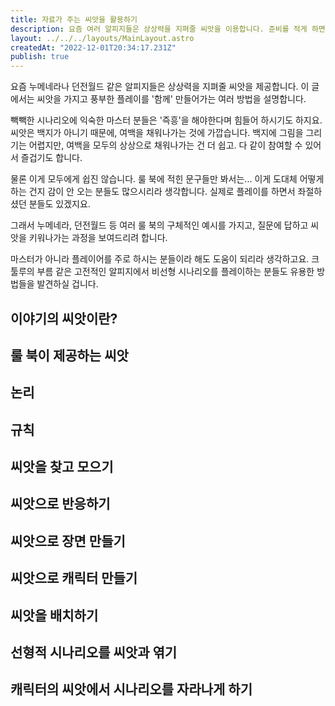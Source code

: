 ```yaml
---
title: 자료가 주는 씨앗을 활용하기
description: 요즘 여러 알피지들은 상상력을 지펴줄 씨앗을 이용합니다. 준비를 적게 하면서도, 모두가 이야기에 참여하게 돕는 씨앗을 활용하는 법을 설명합니다.
layout: ../../../layouts/MainLayout.astro
createdAt: "2022-12-01T20:34:17.231Z"
publish: true
---
```


요즘 누메네라나 던전월드 같은 알피지들은 상상력을 지펴줄 씨앗을 제공합니다. 이 글에서는 씨앗을 가지고 풍부한 플레이를 '함께' 만들어가는 여러 방법을 설명합니다.

빽빽한 시나리오에 익숙한 마스터 분들은 '즉흥'을 해야한다며 힘들어 하시기도 하지요. 씨앗은 백지가 아니기 때문에, 여백을 채워나가는 것에 가깝습니다. 백지에 그림을 그리기는 어렵지만, 여백을 모두의 상상으로 채워나가는 건 더 쉽고. 다 같이 참여할 수 있어서 즐겁기도 합니다.

물론 이게 모두에게 쉽진 않습니다. 룰 북에 적힌 문구들만 봐서는... 이게 도대체 어떻게 하는 건지 감이 안 오는 분들도 많으시리라 생각합니다. 실제로 플레이를 하면서 좌절하셨던 분들도 있겠지요.

그래서 누메네라, 던전월드 등 여러 룰 북의 구체적인 예시를 가지고, 질문에 답하고 씨앗을 키워나가는 과정을 보여드리려 합니다.

마스터가 아니라 플레이어를 주로 하시는 분들이라 해도 도움이 되리라 생각하고요. 크툴루의 부름 같은 고전적인 알피지에서 비선형 시나리오를 플레이하는 분들도 유용한 방법들을 발견하실 겁니다.

## 이야기의 씨앗이란?

## 룰 북이 제공하는 씨앗

## 논리

## 규칙

## 씨앗을 찾고 모으기

## 씨앗으로 반응하기

## 씨앗으로 장면 만들기

## 씨앗으로 캐릭터 만들기

## 씨앗을 배치하기

## 선형적 시나리오를 씨앗과 엮기

## 캐릭터의 씨앗에서 시나리오를 자라나게 하기
